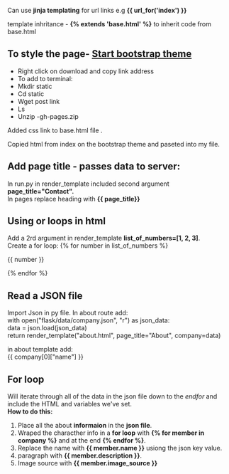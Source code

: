 
Can use **jinja templating** for url links e.g **{{ url_for('index') }}**

template inhritance -  **{% extends 'base.html' %}** to inherit code from base.html 

## To style the page-  [Start bootstrap theme](https://startbootstrap.com/themes/clean-blog/)   
* Right click on download and copy link address  
* To add to terminal:
* Mkdir static
* Cd static
* Wget post link
* Ls 
* Unzip -gh-pages.zip

Added css link to base.html file .

Copied html from index on the bootstrap theme and paseted into my file.

## Add page title - passes data to server:
In run.py in render_template included second argument **page_title="Contact".**  
In pages replace heading with **{{ page_title}}**

## Using or loops in html
Add a 2rd argument in render_template **list_of_numbers=[1, 2, 3]**.   
Create a for loop:
{% for number in list_of_numbers %}
    <p>{{ number }} </p>

{% endfor %}

## Read a JSON file
Import Json in py file.
In about route add:  
  with open("flask/data/company.json", "r") as json_data:   
        data = json.load(json_data)  
    return render_template("about.html", page_title="About", company=data)  

in about template add:   
 {{ company[0]["name"] }} 
   
## For loop
Will iterate through all of the data in the json file down to the *endfor*
and include the HTML and variables we've set.  
 **How to do this:**  
1. Place all the about **informaion** in the **json file**.   
2. Wraped the characther info in a **for loop** with **{% for member in company %}** and at the end **{% endfor %}**.   
3. Replace the name with **{{ member.name }}** usiong the json key value.
4. paragraph with **{{ member.description }}**.   
5. Image source with **{{ member.image_source }}**



